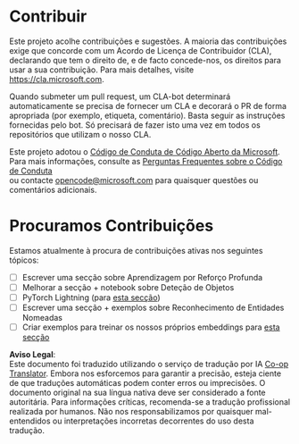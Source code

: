 <!--
CO_OP_TRANSLATOR_METADATA:
{
  "original_hash": "847a587aa1b83f4d00858183ff3ed18a",
  "translation_date": "2025-08-24T09:09:05+00:00",
  "source_file": "etc/CONTRIBUTING.md",
  "language_code": "pt"
}
-->
# Contribuir

Este projeto acolhe contribuições e sugestões. A maioria das contribuições exige que concorde com um Acordo de Licença de Contribuidor (CLA), declarando que tem o direito de, e de facto concede-nos, os direitos para usar a sua contribuição. Para mais detalhes, visite https://cla.microsoft.com.

Quando submeter um pull request, um CLA-bot determinará automaticamente se precisa de fornecer um CLA e decorará o PR de forma apropriada (por exemplo, etiqueta, comentário). Basta seguir as instruções fornecidas pelo bot. Só precisará de fazer isto uma vez em todos os repositórios que utilizam o nosso CLA.

Este projeto adotou o [Código de Conduta de Código Aberto da Microsoft](https://opensource.microsoft.com/codeofconduct/).  
Para mais informações, consulte as [Perguntas Frequentes sobre o Código de Conduta](https://opensource.microsoft.com/codeofconduct/faq/)  
ou contacte [opencode@microsoft.com](mailto:opencode@microsoft.com) para quaisquer questões ou comentários adicionais.

# Procuramos Contribuições

Estamos atualmente à procura de contribuições ativas nos seguintes tópicos:

- [ ] Escrever uma secção sobre Aprendizagem por Reforço Profunda  
- [ ] Melhorar a secção + notebook sobre Deteção de Objetos  
- [ ] PyTorch Lightning (para [esta secção](https://github.com/microsoft/AI-For-Beginners/blob/main/3-NeuralNetworks/05-Frameworks/README.md))  
- [ ] Escrever uma secção + exemplos sobre Reconhecimento de Entidades Nomeadas  
- [ ] Criar exemplos para treinar os nossos próprios embeddings para [esta secção](https://github.com/microsoft/AI-For-Beginners/tree/main/5-NLP/15-LanguageModeling)  

**Aviso Legal**:  
Este documento foi traduzido utilizando o serviço de tradução por IA [Co-op Translator](https://github.com/Azure/co-op-translator). Embora nos esforcemos para garantir a precisão, esteja ciente de que traduções automáticas podem conter erros ou imprecisões. O documento original na sua língua nativa deve ser considerado a fonte autoritária. Para informações críticas, recomenda-se a tradução profissional realizada por humanos. Não nos responsabilizamos por quaisquer mal-entendidos ou interpretações incorretas decorrentes do uso desta tradução.